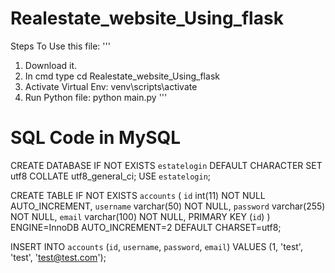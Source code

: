 # Realestate_website_Using_flask

Steps To Use this file:
'''
1) Download it.
2) In cmd type cd Realestate_website_Using_flask
3) Activate Virtual Env: venv\scripts\activate
4) Run Python file: python main.py
'''

# SQL Code in MySQL

CREATE DATABASE IF NOT EXISTS `estatelogin` DEFAULT CHARACTER SET utf8 COLLATE utf8_general_ci;
USE `estatelogin`;

CREATE TABLE IF NOT EXISTS `accounts` (
	`id` int(11) NOT NULL AUTO_INCREMENT,
  	`username` varchar(50) NOT NULL,
  	`password` varchar(255) NOT NULL,
  	`email` varchar(100) NOT NULL,
    PRIMARY KEY (`id`)
) ENGINE=InnoDB AUTO_INCREMENT=2 DEFAULT CHARSET=utf8;

INSERT INTO `accounts` (`id`, `username`, `password`, `email`) VALUES (1, 'test', 'test', 'test@test.com');

